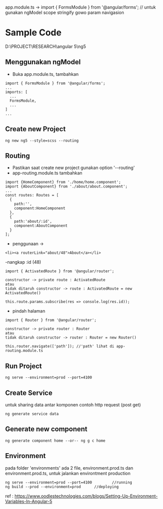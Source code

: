 app.module.ts -> import { FormsModule } from '@angular/forms';  // untuk gunakan ngModel
scope
stringify
gowo param navigasion
# Sample Code
D:\PROJECT\RESEARCH\angular 5\ng5

## Menggunakan ngModel
- Buka app.module.ts, tambahkan
```
import { FormsModule } from '@angular/forms';
...
imports: [
  ...
  FormsModule,
  ...
]
...  
```

## Create new Project
```
ng new ng5 --style=scss --routing
```
## Routing 
- Pastikan saat create new project gunakan option '--routing'
- app-routing.module.ts tambahkan
```
import {HomeComponent} from './home/home.component';
import {AboutComponent} from './about/about.component';
...
const routes: Routes = [
  {
    path:'',
    component:HomeComponent
  },
  {
    path:'about/:id',
    component:AboutComponent
  }
];
```
- penggunaan ->
```
<li><a routerLink="about/48">About</a></li>
```
-nangkap :id (48)
```
import { ActivatedRoute } from '@angular/router';
```
```
constructor -> private route : ActivatedRoute
atau
tidak ditaruh constructor -> route : ActivatedRoute = new ActivatedRoute()
```
```
this.route.params.subscribe(res => console.log(res.id));
```
- pindah halaman
```
import { Router } from '@angular/router';
```
```
constructor -> private router : Router
atau
tidak ditaruh constructor -> router : Router = new Router()
```
```
this.router.navigate(['path']); //'path' lihat di app-routing.module.ts
```



## Run Project
```
ng serve --environment=prod --port=4100

``` 

## Create Service
untuk sharing data antar komponen contoh http request (post get)
```
ng generate service data
```

## Generate new component
```
ng generate component home --or-- ng g c home

```

## Environment
pada folder 'environments' ada 2 file, environment.prod.ts dan environment.prod.ts, untuk jalankan environtment production
```
ng serve --environment=prod --port=4100     	//running
ng build --prod --environment=prod		//deploying

```
ref : https://www.oodlestechnologies.com/blogs/Setting-Up-Environment-Variables-In-Angular-5
